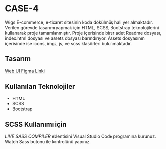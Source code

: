 # CASE-4

Wigs E-commerce, e-ticaret sitesinin koda dökülmüş hali yer almaktadır.
Verilen görevde tasarımı yapmak için HTML, SCSS, Bootstrap teknolojilerini kullanarak proje tamamlanmıştır.
Proje içerisinde birer adet Readme dosyası, index.html dosyası ve assets dosyası barındırıyor. Assets dosyasının içerisinde ise icons, imgs, js, ve scss klasörleri bulunmaktadır.

## Tasarım

[Web UI Figma Linki](https://dribbble.com/shots/15438373-Wigs-Ecommerce-Website-UI)

## Kullanılan Teknolojiler

+ HTML
+ SCSS
+ Bootstrap

## SCSS Kullanımı için

*LIVE SASS COMPILER* eklentisini Visual Studio Code programına kurunuz.
Watch Sass butonu ile kontrolünü yapınız.
